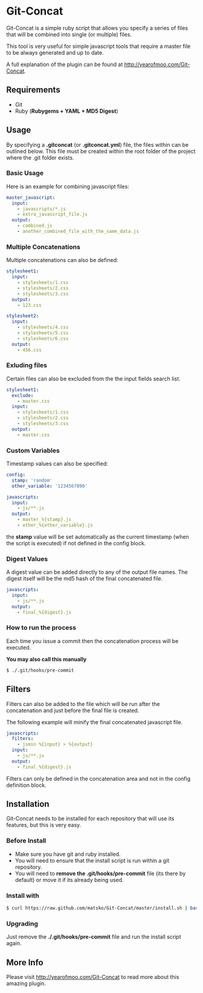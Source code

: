 # Git-Concat

Git-Concat is a simple ruby script that allows you specify a series of files that will be combined into single (or multiple) files.

This tool is very useful for simple javascript tools that require a master file to be always generated and up to date.

A full explanation of the plugin can be found at http://yearofmoo.com/Git-Concat.

## Requirements

- Git
- Ruby (**Rubygems + YAML + MD5 Digest**)

## Usage

By specifying a **.gitconcat** (or **.gitconcat.yml**) file, the files within can be outlined below.
This file must be created within the root folder of the project where the .git folder exists.

### Basic Usage

Here is an example for combining javascript files:

```yaml
master_javascript:
  input:
    - javascripts/*.js
    - extra_javascript_file.js
  output:
    - combined.js
    - another_combined_file_with_the_same_data.js
```

### Multiple Concatenations

Multiple concatenations can also be defined:

```yaml
stylesheet1:
  input:
    - stylesheets/1.css
    - stylesheets/2.css
    - stylesheets/3.css
  output:
    - 123.css

stylesheet2:
  input:
    - stylesheets/4.css
    - stylesheets/5.css
    - stylesheets/6.css
  output:
    - 456.css
```

### Exluding files

Certain files can also be excluded from the the input fields search list.

```yaml
stylesheet1:
  exclude:
    - master.css
  input:
    - stylesheets/1.css
    - stylesheets/2.css
    - stylesheets/3.css
  output:
    - master.css
```

### Custom Variables

Timestamp values can also be specified:

```yaml
config:
  stamp: 'random'
  other_variable: '1234567890'

javascripts:
  input:
    - js/**.js
  output:
    - master_%{stamp}.js
    - other_%{other_variable}.js
```

the **stamp** value will be set automatically as the current timestamp (when the script is executed) if not defined in the config block.

### Digest Values

A digest value can be added directly to any of the output file names. The digest itself will be the md5 hash of the final concatenated file.

```yaml
javascripts:
  input:
    - js/**.js
  output:
    - final_%{digest}.js
```

### How to run the process

Each time you issue a commit then the concatenation process will be executed.

**You may also call this manually**

```bash
$ ./.git/hooks/pre-commit
```

## Filters

Filters can also be added to the file which will be run after the concatenation and just before the final file is created.

The following example will minify the final concatenated javascript file.

```yaml
javascripts:
  filters:
    - jsmin %{input} > %{output}
  input:
    - js/**.js
  output:
    - final_%{digest}.js

```

Filters can only be defined in the concatenation area and not in the config definition block.

## Installation

Git-Concat needs to be installed for each repository that will use its features, but this is very easy.

### Before Install

- Make sure you have git and ruby installed.
- You will need to ensure that the install script is run within a git repository.
- You will need to **remove the .git/hooks/pre-commit** file (its there by default) or move it if its already being used.

### Install with

```bash
$ curl https://raw.github.com/matsko/Git-Concat/master/install.sh | bash
```

### Upgrading

Just remove the **./.git/hooks/pre-commit** file and run the install script again.

## More Info

Please visit http://yearofmoo.com/Git-Concat to read more about this amazing plugin.
